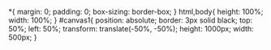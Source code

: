 *{
    margin: 0;
    padding: 0;
    box-sizing: border-box;
}
html,body{
    height: 100%;
    width: 100%;
}
#canvas1{
    position: absolute;
    border: 3px solid black;
    top: 50%;
    left: 50%;
    transform: translate(-50%, -50%);
    height: 1000px;
    width: 500px;
}
